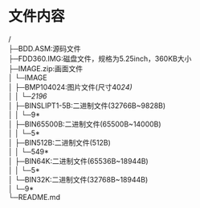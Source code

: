 # 文件内容

/  
├─BDD.ASM:源码文件  
├─FDD360.IMG:磁盘文件，规格为5.25inch，360KB大小  
├─IMAGE.zip:画面文件  
│ └─IMAGE  
│   ├─BMP104024:图片文件(尺寸40*24)  
│   │ └─2196*  
│   ├─BINSLIPT1-5B:二进制文件(32766B~9828B)  
│   │ └─9*  
│   ├─BIN65500B:二进制文件(65500B~14000B)  
│   │ └─5*  
│   ├─BIN512B:二进制文件(512B)  
│   │ └─549*  
│   ├─BIN64K:二进制文件(65536B~18944B)  
│   │ └─5*  
│   └─BIN32K:二进制文件(32768B~18944B)  
│     └─9*  
└─README.md  
